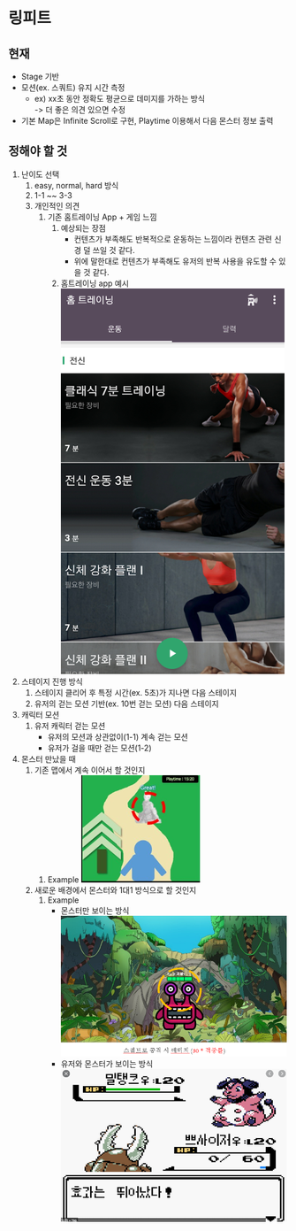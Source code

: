 # 링피트

## 현재

- Stage 기반
- 모션(ex. 스쿼트) 유지 시간 측정
  - ex) xx초 동안 정확도 평균으로 데미지를 가하는 방식<br/>
    -> 더 좋은 의견 있으면 수정
- 기본 Map은 Infinite Scroll로 구현, Playtime 이용해서 다음 몬스터 정보 출력

## 정해야 할 것

1. 난이도 선택
   1. easy, normal, hard 방식
   2. 1-1 ~~ 3-3
   3. 개인적인 의견
      1. 기존 홈트레이닝 App + 게임 느낌
         1. 예상되는 장점
            - 컨텐츠가 부족해도 반복적으로 운동하는 느낌이라 컨텐츠 관련 신경 덜 쓰일 것 같다.
            - 위에 말한대로 컨텐츠가 부족해도 유저의 반복 사용을 유도할 수 있을 것 같다.
         2. 홈트레이닝 app 예시<br/>
            ![홈트레이닝app](../MDImage/홈트레이닝.png)
2. 스테이지 진행 방식
   1. 스테이지 클리어 후 특정 시간(ex. 5초)가 지나면 다음 스테이지
   2. 유저의 걷는 모션 기반(ex. 10번 걷는 모션) 다음 스테이지
3. 캐릭터 모션
   1. 유저 캐릭터 걷는 모션
      - 유저의 모션과 상관없이(1-1) 계속 걷는 모션
      - 유저가 걸을 때만 걷는 모션(1-2)
4. 몬스터 만났을 때
   1. 기존 맵에서 계속 이어서 할 것인지
      1. Example
         ![기존맵](../MDImage/toDecide4-1.png)
   2. 새로운 배경에서 몬스터와 1대1 방식으로 할 것인지
      1. Example
         - 몬스터만 보이는 방식<br/>
           ![기존맵](../MDImage/toDecide4-2-1.png)
         - 유저와 몬스터가 보이는 방식<br/>
           ![기존맵](../MDImage/toDecide4-2-2.png)
